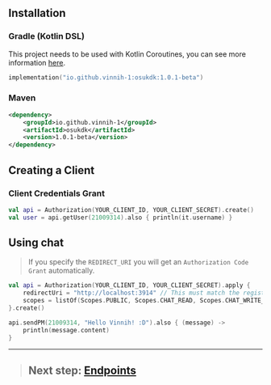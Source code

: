 ## Installation

### Gradle (Kotlin DSL)

This project needs to be used with Kotlin Coroutines, you can see more information [here](https://github.com/Kotlin/kotlinx.coroutines).

```kotlin
implementation("io.github.vinnih-1:osukdk:1.0.1-beta")
```

### Maven

```xml
<dependency>
    <groupId>io.github.vinnih-1</groupId>
    <artifactId>osukdk</artifactId>
    <version>1.0.1-beta</version>
</dependency>
```

## Creating a Client

### Client Credentials Grant

```kotlin
val api = Authorization(YOUR_CLIENT_ID, YOUR_CLIENT_SECRET).create()
val user = api.getUser(21009314).also { println(it.username) }
```

## Using chat

> If you specify the `REDIRECT_URI` you will get an `Authorization Code Grant` automatically.

```kotlin
val api = Authorization(YOUR_CLIENT_ID, YOUR_CLIENT_SECRET).apply {
    redirectUri = "http://localhost:3914" // This must match the registered Application Callback URL exactly.
    scopes = listOf(Scopes.PUBLIC, Scopes.CHAT_READ, Scopes.CHAT_WRITE_MANAGE, Scopes.CHAT_WRITE)
}.create()

api.sendPM(21009314, "Hello Vinnih! :D").also { (message) ->
    println(message.content)
}
```

---

> ## **Next step: [Endpoints](endpoints/)**